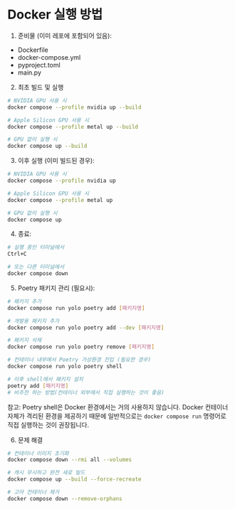 # Docker 실행 방법

1. 준비물 (이미 레포에 포함되어 있음):
- Dockerfile
- docker-compose.yml
- pyproject.toml
- main.py

2. 최초 빌드 및 실행
```bash
# NVIDIA GPU 사용 시
docker compose --profile nvidia up --build

# Apple Silicon GPU 사용 시
docker compose --profile metal up --build

# GPU 없이 실행 시
docker compose up --build
```

3. 이후 실행 (이미 빌드된 경우):
```bash
# NVIDIA GPU 사용 시
docker compose --profile nvidia up

# Apple Silicon GPU 사용 시
docker compose --profile metal up

# GPU 없이 실행 시
docker compose up
```

4. 종료:
```bash
# 실행 중인 터미널에서
Ctrl+C

# 또는 다른 터미널에서
docker compose down
```

5. Poetry 패키지 관리 (필요시):
```bash
# 패키지 추가
docker compose run yolo poetry add [패키지명]

# 개발용 패키지 추가
docker compose run yolo poetry add --dev [패키지명]

# 패키지 삭제
docker compose run yolo poetry remove [패키지명]

# 컨테이너 내부에서 Poetry 가상환경 진입 (필요한 경우)
docker compose run yolo poetry shell

# 이후 shell에서 패키지 설치
poetry add [패키지명]
# 비추천 하는 방법(컨테이너 외부에서 직접 실행하는 것이 좋음)
```

참고: Poetry shell은 Docker 환경에서는 거의 사용하지 않습니다. Docker 컨테이너 자체가 격리된 환경을 제공하기 때문에 일반적으로는 `docker compose run` 명령어로 직접 실행하는 것이 권장됩니다.


6. 문제 해결

```bash
# 컨테이너 이미지 초기화
docker compose down --rmi all --volumes

# 캐시 무시하고 완전 새로 빌드
docker compose up --build --force-recreate

# 고아 컨테이너 제거
docker compose down --remove-orphans
```